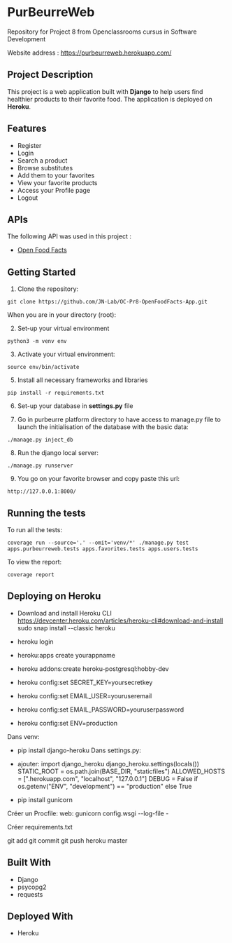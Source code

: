 # PurBeurreWeb
Repository for Project 8 from Openclassrooms cursus in Software Development

Website address : https://purbeurreweb.herokuapp.com/

## Project Description
This project is a web application built with **Django** to help users find healthier products to their favorite food.
The application is deployed on **Heroku**.

## Features
* Register
* Login
* Search a product
* Browse substitutes
* Add them to your favorites
* View your favorite products
* Access your Profile page
* Logout

## APIs
The following API was used in this project :
* [Open Food Facts](https://developers.google.com/maps/get-started/)

## Getting Started

1. Clone the repository:
```
git clone https://github.com/JN-Lab/OC-Pr8-OpenFoodFacts-App.git
```

When you are in your directory (root):

2. Set-up your virtual environment
```
python3 -m venv env
```

3. Activate your virtual environment:
```
source env/bin/activate
```

5. Install all necessary frameworks and libraries
```
pip install -r requirements.txt
```

6. Set-up your database in **settings.py** file

7. Go in purbeurre platform directory to have access to manage.py file to launch the initialisation of the database with the basic data:
```
./manage.py inject_db
```

8. Run the django local server:
```
./manage.py runserver
```

9. You go on your favorite browser and copy paste this url:
```
http://127.0.0.1:8000/
```

## Running the tests
To run all the tests:
```
coverage run --source='.' --omit='venv/*' ./manage.py test apps.purbeurreweb.tests apps.favorites.tests apps.users.tests
```
To view the report:
```
coverage report
```

## Deploying on Heroku
- Download and install Heroku CLI
https://devcenter.heroku.com/articles/heroku-cli#download-and-install
sudo snap install --classic heroku

- heroku login

- heroku:apps create yourappname

- heroku addons:create heroku-postgresql:hobby-dev

- heroku config:set SECRET_KEY=yoursecretkey
- heroku config:set EMAIL_USER=youruseremail
- heroku config:set EMAIL_PASSWORD=youruserpassword
- heroku config:set ENV=production

Dans venv:
- pip install django-heroku
Dans settings.py:
- ajouter:
import django_heroku
django_heroku.settings(locals())
STATIC_ROOT = os.path.join(BASE_DIR, "staticfiles")
ALLOWED_HOSTS = [".herokuapp.com", "localhost", "127.0.0.1"]
DEBUG = False if os.getenv("ENV", "development") == "production" else True

- pip install gunicorn

Créer un Procfile:
web: gunicorn config.wsgi --log-file -

Créer requirements.txt

git add
git commit
git push heroku master


## Built With
* Django
* psycopg2
* requests

## Deployed With
* Heroku

